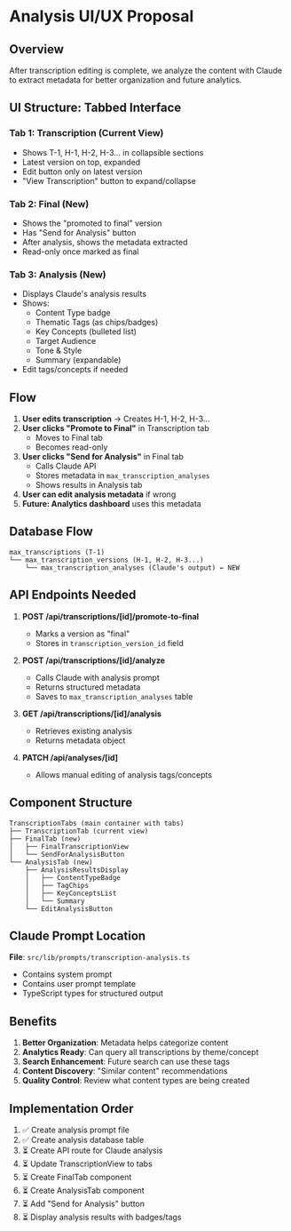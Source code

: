 # Analysis UI/UX Proposal

## Overview
After transcription editing is complete, we analyze the content with Claude to extract metadata for better organization and future analytics.

## UI Structure: Tabbed Interface

### Tab 1: **Transcription** (Current View)
- Shows T-1, H-1, H-2, H-3... in collapsible sections
- Latest version on top, expanded
- Edit button only on latest version
- "View Transcription" button to expand/collapse

### Tab 2: **Final** (New)
- Shows the "promoted to final" version
- Has "Send for Analysis" button
- After analysis, shows the metadata extracted
- Read-only once marked as final

### Tab 3: **Analysis** (New)
- Displays Claude's analysis results
- Shows:
  - Content Type badge
  - Thematic Tags (as chips/badges)
  - Key Concepts (bulleted list)
  - Target Audience
  - Tone & Style
  - Summary (expandable)
- Edit tags/concepts if needed

## Flow

1. **User edits transcription** → Creates H-1, H-2, H-3...
2. **User clicks "Promote to Final"** in Transcription tab
   - Moves to Final tab
   - Becomes read-only
3. **User clicks "Send for Analysis"** in Final tab
   - Calls Claude API
   - Stores metadata in `max_transcription_analyses`
   - Shows results in Analysis tab
4. **User can edit analysis metadata** if wrong
5. **Future: Analytics dashboard** uses this metadata

## Database Flow

```
max_transcriptions (T-1)
└── max_transcription_versions (H-1, H-2, H-3...)
    └── max_transcription_analyses (Claude's output) ← NEW
```

## API Endpoints Needed

1. **POST /api/transcriptions/[id]/promote-to-final**
   - Marks a version as "final"
   - Stores in `transcription_version_id` field

2. **POST /api/transcriptions/[id]/analyze**
   - Calls Claude with analysis prompt
   - Returns structured metadata
   - Saves to `max_transcription_analyses` table

3. **GET /api/transcriptions/[id]/analysis**
   - Retrieves existing analysis
   - Returns metadata object

4. **PATCH /api/analyses/[id]**
   - Allows manual editing of analysis tags/concepts

## Component Structure

```
TranscriptionTabs (main container with tabs)
├── TranscriptionTab (current view)
├── FinalTab (new)
│   ├── FinalTranscriptionView
│   └── SendForAnalysisButton
└── AnalysisTab (new)
    ├── AnalysisResultsDisplay
    │   ├── ContentTypeBadge
    │   ├── TagChips
    │   ├── KeyConceptsList
    │   └── Summary
    └── EditAnalysisButton
```

## Claude Prompt Location

**File**: `src/lib/prompts/transcription-analysis.ts`
- Contains system prompt
- Contains user prompt template
- TypeScript types for structured output

## Benefits

1. **Better Organization**: Metadata helps categorize content
2. **Analytics Ready**: Can query all transcriptions by theme/concept
3. **Search Enhancement**: Future search can use these tags
4. **Content Discovery**: "Similar content" recommendations
5. **Quality Control**: Review what content types are being created

## Implementation Order

1. ✅ Create analysis prompt file
2. ✅ Create analysis database table
3. ⏳ Create API route for Claude analysis
4. ⏳ Update TranscriptionView to tabs
5. ⏳ Create FinalTab component
6. ⏳ Create AnalysisTab component
7. ⏳ Add "Send for Analysis" button
8. ⏳ Display analysis results with badges/tags







